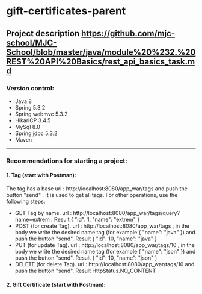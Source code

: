 # gift-certificates-parent
## Project description https://github.com/mjc-school/MJC-School/blob/master/java/module%20%232.%20REST%20API%20Basics/rest_api_basics_task.md
### Version control:
- Java 8
- Spring 5.3.2
- Spring webmvc 5.3.2
- HikariCP 3.4.5
- MySql 8.0
- Spring jdbc 5.3.2
- Maven
-----------------------
### Recommendations for starting a project:
#### 1. Tag (start with Postman):
The tag has a base url : http://localhost:8080/app_war/tags and push the button "send" . It is used to get all tags. For other operations, use the following steps:
- GET Tag by name. url : http://localhost:8080/app_war/tags/query?name=extrem . Result 
{
    "id": 1,
    "name": "extrem"
}
- POST (for create Tag). url : http://localhost:8080/app_war/tags , in the body we write the desired name tag (for example 
{
    "name": "java"
}) 
and push the button "send". Result 
{
    "id": 10,
    "name": "java"
} 
- PUT (for update Tag). url : http://localhost:8080/app_war/tags/10 ,  in the body we write the desired name tag (for example 
{
    "name": "json"
}) 
and push the button "send". Result 
{
    "id": 10,
    "name": "json"
}
- DELETE (for delete Tag). url : http://localhost:8080/app_war/tags/10 and push the button "send". Result HttpStatus.NO_CONTENT
#### 2. Gift Certificate (start with Postman):
